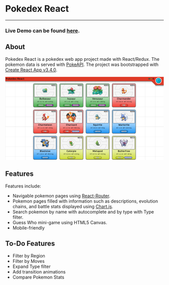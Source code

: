 # Pokedex React
-----------------
### Live Demo can be found [here](https://pokedex-react.surge.sh/).

## About
Pokedex React is a pokedex web app project made with React/Redux. The pokemon data is served with [PokeAPI](https://github.com/PokeAPI/pokeapi). The project was bootstrapped with [Create React App v3.4.0](https://github.com/facebook/create-react-app).

![Pokedex React Screenshot](/public/og-Pokedex-React.png)

## Features
Features include:
* Navigable pokemon pages using [React-Router](https://github.com/ReactTraining/react-router).
* Pokemon pages filled with information such as descriptions, evolution chains, and battle stats displayed using [Chart.js](https://github.com/chartjs/Chart.js).
* Search pokemon by name with autocomplete and by type with Type filter.
* Guess Who mini-game using HTML5 Canvas.
* Mobile-friendly

## To-Do Features
* Filter by Region
* Filter by Moves
* Expand Type filter
* Add transition animations
* Compare Pokemon Stats